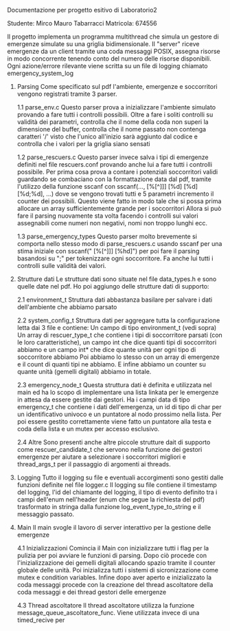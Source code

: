 Documentazione per progetto esitivo di Laboratorio2

Studente: Mirco Mauro Tabarracci
Matricola: 674556

Il progetto implementa un programma multithread che simula un gestore di emergenze
simulate su una griglia bidimensionale.
Il "server" riceve emergenze da un client tramite una coda messaggi POSIX, assegna risorse in modo
concorrente tenendo conto del numero delle risorse disponibili.
Ogni azione/errore rilevante viene scritta su un file di logging chiamato emergency_system_log


1. Parsing
    Come specificato sul pdf l'ambiente, emergenze e soccorritori vengono registrati
    tramite 3 parser.
    
    1.1 parse_env.c
        Questo parser prova a inizializzare l'ambiente simulato provando a fare tutti
        i controlli possibili.
        Oltre a fare i soliti controlli su validità dei parametri, controlla che il nome della coda non superi la dimensione del buffer, controlla che il nome passato non contenga caratteri '/' visto che l'unico all'inizio sarà aggiunto dal codice e controlla che i valori per la griglia siano sensati

    1.2 parse_rescuers.c
        Questo parser invece salva i tipi di emergenze definiti nel file rescuers.conf
        provando anche lui a fare tutti i controlli possibile.
        Per prima cosa prova a contare i potenziali soccorritori validi guardando se 
        combaciano con la formattazione data dal pdf, tramite l'utilizzo della
        funzione sscanf con sscanf(...,  [%[^]]] [%d] [%d] [%d;%d], ...) dove se vengono
        trovati tutti e 5 parametri incremento il counter dei possibili.
        Questo viene fatto in modo tale che si possa prima allocare un array sufficientemente
        grande per i soccorritori
        Allora si può fare il parsing nuovamente sta volta facendo i controlli sui valori
        assegnabili come numeri non negativi, nomi non troppo lunghi ecc.

    1.3 parse_emergency_types
        Questo parser molto brevemente si comporta nello stesso modo di parse_rescuers.c
        usando sscanf per una stima iniziale con sscanf(" [%[^]]] [%hd]") per poi fare il parsing basandosi su ";" per tokenizzare ogni soccorritore. Fa anche lui tutti
        i controlli sulle validità dei valori.


2. Strutture dati
    Le strutture dati sono situate nel file data_types.h e sono quelle date nel pdf.
    Ho poi aggiungo delle strutture dati di supporto:

    2.1 environment_t
        Struttura dati abbastanza basilare per salvare i dati dell'ambiente che abbiamo
        parsato

    2.2 system_config_t
        Struttura dati per aggregare tutta la configurazione letta dai 3 file e contiene:
        Un campo di tipo environment_t (vedi sopra)
        Un array di rescuer_type_t che contiene i tipi di soccorritore parsati (con le loro
        caratteristiche), un campo int che dice quanti tipi di soccorritori abbiamo e un campo
        int* che dice quante unità per ogni tipo di soccorritore abbiamo
        Poi abbiamo lo stesso con un array di emergenze e il count di quanti tipi ne abbiamo.
        E infine abbiamo un counter su quante unità (gemelli digitali) abbiamo in totale.

    2.3 emergency_node_t
        Questa struttura dati è definita e utilizzata nel main ed ha lo scopo di implementare
        una lista linkata per le emergenze in attesa da essere gestite dai gestori.
        Ha i campi data di tipo emergency_t che contiene i dati dell'emergenza, un id di 
        tipo di char per un identificativo univoco e un puntatore al nodo prossimo nella lista.
        Per poi essere gestito correttamente viene fatto un puntatore alla testa e coda della 
        lista e un mutex per accesso esclusivo.

    2.4 Altre
        Sono presenti anche altre piccole strutture dait di supporto come rescuer_candidate_t
        che servono nella funzione dei gestori emergenze per aiutare a selezionare i soccorritori migliori e thread_args_t per il passaggio di argomenti ai threads.


3. Logging
    Tutto il logging su file e eventuali accorgimenti sono gestiti dalle funzioni definite nel
    file logger.c
    Il logging su file contiene il timestamp del logging, l'id del chiamante del logging, il tipo di evento definito tra i campi dell'enum nell'header (enum che segue la richiesta del pdf) trasformato
    in stringa dalla funzione log_event_type_to_string e il messaggio passato.


4. Main
    Il main svogle il lavoro di server interattivo per la gestione delle emergenze

    4.1 Inizializzazioni
        Comincia il Main con inizializzare tutti i flag per la pulizia per poi avviare le funzioni di parsing.
        Dopo ciò procede con l'inizializzazione dei gemelli digitali allocando spazio tramite il counter
        globale delle unità.
        Poi inizializza tutti i sistemi di sicronizzazione come mutex e condition variables.
        Infine dopo aver aperto e inizializzato la coda messaggi procede con la creazione del thread
        ascoltatore della coda messaggi e dei thread gestori delle emergenze

    4.3 Thread ascoltatore
        Il thread ascoltatore utilizza la funzione message_queue_ascoltatore_func.
        Viene utilizzata invece di una timed_recive per 

     





